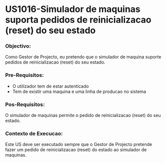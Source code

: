 # US1016-Simulador de maquinas suporta pedidos de reinicializacao (reset) do seu estado

### Objectivo:

Como Gestor de Projecto, eu pretendo que o simulador de maquina suporte pedidos de reinicializacao (reset) do seu estado.



### Pre-Requisitos:

- O utilizador tem de estar autenticado
- Tem de existir uma maquina e uma linha de producao no sistema



### Pos-Requisitos:

O simulador de maquinas permite o pedido de reinicializacao (reset) do seu estado.



### Contexto de Execucao:

Este US deve ser executado sempre que o Gestor de Projecto pretende fazer um pedido de reinicializacao (reset) do estado ao simulador de maquinas.


